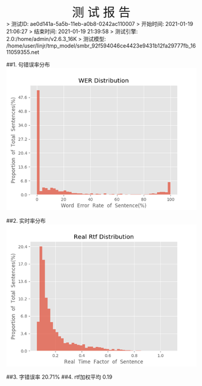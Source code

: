 <center><font size=6>测 试 报 告</font></center>
>	测试ID: ae0d141a-5a5b-11eb-a0b8-0242ac110007
>	开始时间: 2021-01-19 21:06:27
>	结束时间: 2021-01-19 21:39:58
>	测试引擎: 2.0:/home/admin/v2.6.3_16K
>	测试模型: /home/user/linjr/tmp_model/smbr_92f594046ce4423e9431b12fa29777fb_1611059355.net

##1. 句错误率分布
![wer_distribution](./Wer_Distribution.png)

##2. 实时率分布
![read_rtf_distribution](./Real_Rtf_Distribution.png)

##3. 字错误率
20.71%
##4. rtf加权平均
0.19

